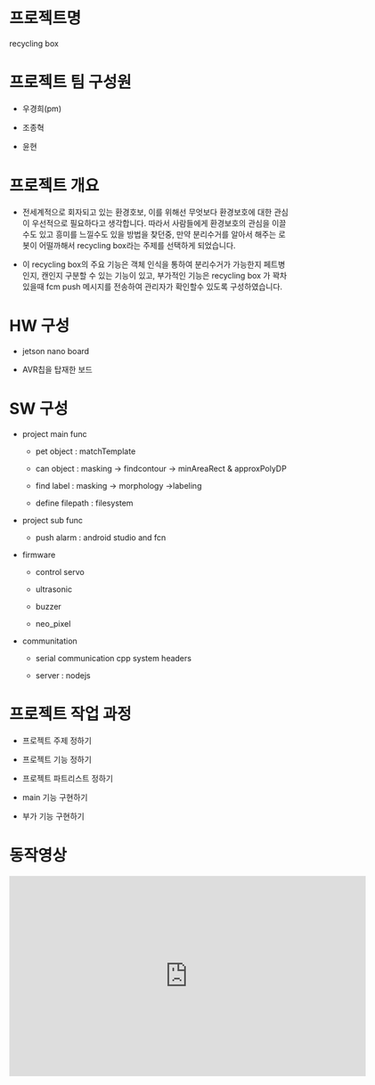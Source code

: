 # 프로젝트명

recycling box

# 프로젝트 팀 구성원

- 우경희(pm)

- 조종혁

- 윤현

# 프로젝트 개요

- 전세계적으로 회자되고 있는 환경호보, 이를 위해선 무엇보다 환경보호에 대한 관심이 우선적으로 필요하다고 생각합니다. 따라서 사람들에게 환경보호의 관심을 이끌수도 있고 흥미를 느낄수도 있을 방법을 찾던중, 만약 분리수거를 알아서 해주는 로봇이 어떨까해서 recycling box라는 주제를 선택하게 되었습니다.

- 이 recycling box의 주요 기능은 객체 인식을 통하여 분리수거가 가능한지 페트병인지, 캔인지 구분할 수 있는 기능이 있고, 부가적인 기능은 recycling box 가 꽉차있을때 fcm push 메시지를 전송하여 관리자가 확인할수 있도록 구성하였습니다. 

# HW 구성

- jetson nano board

- AVR칩을 탑재한 보드


# SW 구성

- project main func

  - pet object : matchTemplate

  - can object : masking -> findcontour -> minAreaRect & approxPolyDP 

  - find label : masking -> morphology ->labeling

  - define filepath : filesystem

- project sub func

  - push alarm : android studio and fcn

- firmware
  
  - control servo
    
  - ultrasonic 
  
  - buzzer
  
  - neo_pixel

- communitation
  
  - serial communication cpp system headers
    
  - server : nodejs
  
# 프로젝트 작업 과정

- 프로젝트 주제 정하기

- 프로젝트 기능 정하기

- 프로젝트 파트리스트 정하기

- main 기능 구현하기

- 부가 기능 구현하기


# 동작영상

<iframe width="640" height="360" src="https://www.youtube.com/embed/6Az2cNU7gUw" frameborder="0" gesture="media" allowfullscreen=""></iframe>
